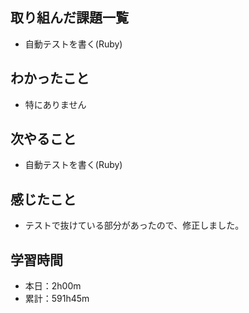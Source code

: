 ## 取り組んだ課題一覧
- 自動テストを書く(Ruby)
## わかったこと
- 特にありません
## 次やること
- 自動テストを書く(Ruby)
## 感じたこと
- テストで抜けている部分があったので、修正しました。
## 学習時間
- 本日：2h00m
- 累計：591h45m
